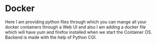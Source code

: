 # Docker
Here I am providing python files through which you can mange all your docker containers through a Web UI and also I am adding a docker file which will have yum and firefox installed when we start the Container OS. Backend is made with the help of Python CGI.

